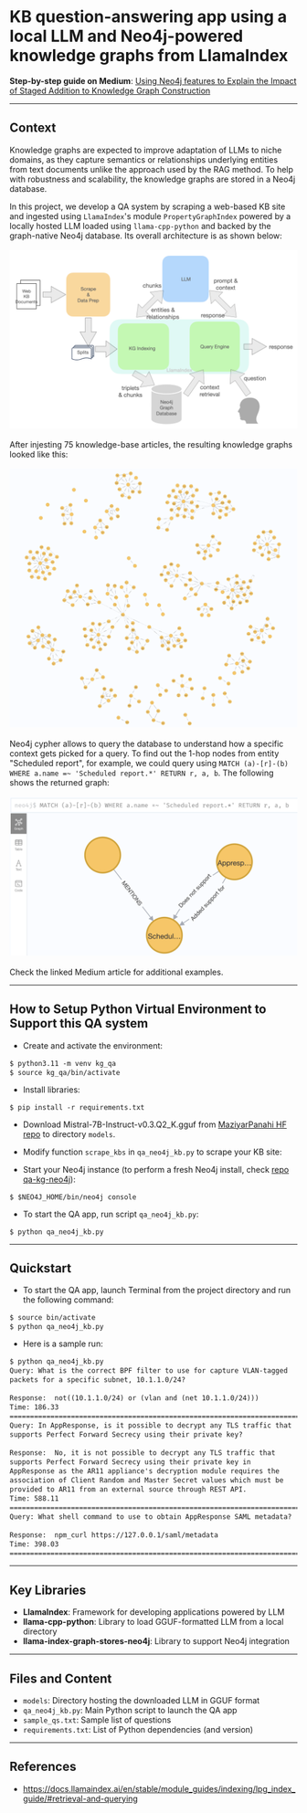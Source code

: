 # KB question-answering app using a local LLM and Neo4j-powered knowledge graphs from LlamaIndex

**Step-by-step guide on Medium**: [Using Neo4j features to Explain the Impact of Staged Addition to Knowledge Graph Construction](https://medium.com/ai-advances/impact-of-staged-addition-to-knowledge-graph-construction-and-querying-af944ea15329?sk=5074141de349a9a096faa6ecd3f023ef)
___
## Context
Knowledge graphs are expected to improve adaptation of LLMs to niche domains, as they capture semantics or relationships underlying entities from text documents unlike the approach used by the RAG method. To help with robustness and scalability, the knowledge graphs are stored in a Neo4j database.

In this project, we develop a QA system by scraping a web-based KB site and ingested using `LlamaIndex`'s module `PropertyGraphIndex` powered by a locally hosted LLM loaded using `llama-cpp-python` and backed by the graph-native Neo4j database. 
Its overall architecture is as shown below:
<br><br>
![System Architecture](/assets/architecture.png)
<br><br>
After injesting 75 knowledge-base articles, the resulting knowledge graphs looked like this:
<br><br>
![Knowledge Graph](/assets/graphs.png)
<br><br>
Neo4j cypher allows to query the database to understand how a specific context gets picked for a query. To find out the 1-hop nodes from entity "Scheduled report", for example, we could query using `MATCH (a)-[r]-(b) WHERE a.name =~ 'Scheduled report.*' RETURN r, a, b`. The following shows the returned graph:
<br><br>
![1-hop nodes](/assets/1-hop.png)
<br><br>
Check the linked Medium article for additional examples.
___
## How to Setup Python Virtual Environment to Support this QA system
- Create and activate the environment:
```
$ python3.11 -m venv kg_qa
$ source kg_qa/bin/activate
```
- Install libraries:
```
$ pip install -r requirements.txt
```
- Download Mistral-7B-Instruct-v0.3.Q2_K.gguf from [MaziyarPanahi HF repo](https://huggingface.co/MaziyarPanahi/Mistral-7B-Instruct-v0.3-GGUF) to directory `models`.

- Modify function `scrape_kbs` in `qa_neo4j_kb.py` to scrape your KB site:

- Start your Neo4j instance (to perform a fresh Neo4j install, check [repo qa-kg-neo4j](https://github.com/drskennedy/qa-kg-neo4j)):
```
$ $NEO4J_HOME/bin/neo4j console
```
- To start the QA app, run script `qa_neo4j_kb.py`:
```
$ python qa_neo4j_kb.py
```
___
## Quickstart
- To start the QA app, launch Terminal from the project directory and run the following command:
```
$ source bin/activate
$ python qa_neo4j_kb.py
```
- Here is a sample run:
```
$ python qa_neo4j_kb.py
Query: What is the correct BPF filter to use for capture VLAN-tagged packets for a specific subnet, 10.1.1.0/24?

Response:  not((10.1.1.0/24) or (vlan and (net 10.1.1.0/24)))
Time: 186.33
================================================================================
Query: In AppResponse, is it possible to decrypt any TLS traffic that supports Perfect Forward Secrecy using their private key?

Response:  No, it is not possible to decrypt any TLS traffic that supports Perfect Forward Secrecy using their private key in AppResponse as the AR11 appliance's decryption module requires the association of Client Random and Master Secret values which must be provided to AR11 from an external source through REST API.
Time: 588.11
================================================================================
Query: What shell command to use to obtain AppResponse SAML metadata?

Response:  npm_curl https://127.0.0.1/saml/metadata
Time: 398.03
================================================================================
```
___
## Key Libraries
- **LlamaIndex**: Framework for developing applications powered by LLM
- **llama-cpp-python**: Library to load GGUF-formatted LLM from a local directory
- **llama-index-graph-stores-neo4j**: Library to support Neo4j integration

___
## Files and Content
- `models`: Directory hosting the downloaded LLM in GGUF format
- `qa_neo4j_kb.py`: Main Python script to launch the QA app
- `sample_qs.txt`: Sample list of questions
- `requirements.txt`: List of Python dependencies (and version)
___

## References
- https://docs.llamaindex.ai/en/stable/module_guides/indexing/lpg_index_guide/#retrieval-and-querying
